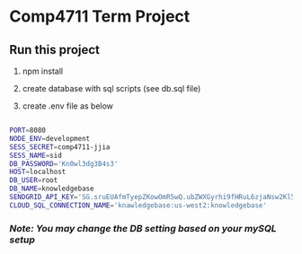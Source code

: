 # Comp4711 Term Project

## Run this project

1. npm install

2. create database with sql scripts (see db.sql file)

3. create .env file as below

```sh

PORT=8080
NODE_ENV=development
SESS_SECRET=comp4711-jjia
SESS_NAME=sid
DB_PASSWORD='Kn0wl3dg3B4s3'
HOST=localhost
DB_USER=root
DB_NAME=knowledgebase
SENDGRID_API_KEY='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'
CLOUD_SQL_CONNECTION_NAME='knawledgebase:us-west2:knowledgebase'

```

### _Note: You may change the DB setting based on your mySQL setup_
